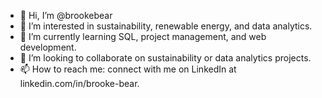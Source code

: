- 👋 Hi, I’m @brookebear
- 👀 I’m interested in sustainability, renewable energy, and data analytics.
- 🌱 I’m currently learning SQL, project management, and web development.
- 💞️ I’m looking to collaborate on sustainability or data analytics projects.
- 📫 How to reach me: connect with me on LinkedIn at linkedin.com/in/brooke-bear.

<!---
brookebear/brookebear is a ✨ special ✨ repository because its `README.md` (this file) appears on your GitHub profile.
You can click the Preview link to take a look at your changes.
--->
